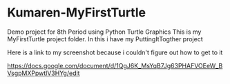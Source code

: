 # Kumaren-MyFirstTurtle
Demo project for 8th Period using Python Turtle Graphics
This is my MyFirstTurtle project folder.
In this i have my PuttingItTogther project

Here is a link to my screenshot because i couldn't figure out how to get to it

https://docs.google.com/document/d/1QgJ6K_MsYqB7Jg63PHAFVOEeW_BVsgpMXPpwtlV3HYg/edit
